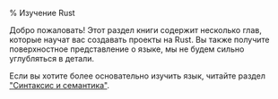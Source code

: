 % Изучение Rust

Добро пожаловать! Этот раздел книги содержит несколько глав, которые научат вас
создавать проекты на Rust. Вы также получите поверхностное представление о
языке, мы не будем сильно углубляться в детали.

Если вы хотите более основательно изучить язык, читайте раздел ["Синтаксис и
семантика"][ss].

[ss]: syntax-and-semantics.html
